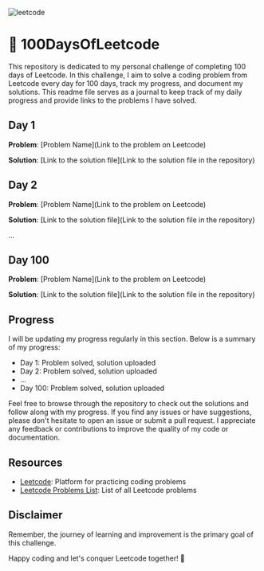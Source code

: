 ![leetcode](https://github.com/ghousetazeem/100DaysOfLeetcode/assets/74200389/7f22fef1-3764-4b76-b7e5-b0b73694faaa)

# 🚀 100DaysOfLeetcode

This repository is dedicated to my personal challenge of completing 100 days of Leetcode. In this challenge, I aim to solve a coding problem from Leetcode every day for 100 days, track my progress, and document my solutions. This readme file serves as a journal to keep track of my daily progress and provide links to the problems I have solved.

## Day 1

**Problem**: [Problem Name](Link to the problem on Leetcode)

**Solution**: [Link to the solution file](Link to the solution file in the repository)

## Day 2

**Problem**: [Problem Name](Link to the problem on Leetcode)

**Solution**: [Link to the solution file](Link to the solution file in the repository)

...

## Day 100

**Problem**: [Problem Name](Link to the problem on Leetcode)

**Solution**: [Link to the solution file](Link to the solution file in the repository)

## Progress

I will be updating my progress regularly in this section. Below is a summary of my progress:

- Day 1: Problem solved, solution uploaded
- Day 2: Problem solved, solution uploaded
- ...
- Day 100: Problem solved, solution uploaded

Feel free to browse through the repository to check out the solutions and follow along with my progress. If you find any issues or have suggestions, please don't hesitate to open an issue or submit a pull request. I appreciate any feedback or contributions to improve the quality of my code or documentation.

## Resources

- [Leetcode](https://leetcode.com/): Platform for practicing coding problems
- [Leetcode Problems List](https://leetcode.com/problemset/all/): List of all Leetcode problems

## Disclaimer

Remember, the journey of learning and improvement is the primary goal of this challenge.

Happy coding and let's conquer Leetcode together! 🚀
